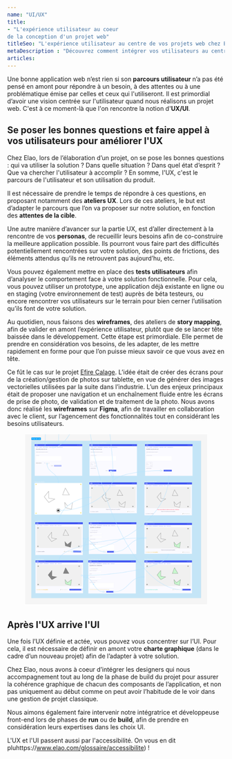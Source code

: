 ```yaml
---
name: "UI/UX"
title:
- "L'expérience utilisateur au coeur 
de la conception d'un projet web"
titleSeo: "L'expérience utilisateur au centre de vos projets web chez Elao"
metaDescription : "Découvrez comment intégrer vos utilisateurs au centre de vos projets web pour une expérience optimale."
articles:
---
```

Une bonne application web n’est rien si son **parcours utilisateur** n’a pas été pensé en amont pour répondre à un besoin, à des attentes ou à une problématique émise par celles et ceux qui l'utiliseront. Il est  primordial d’avoir une vision centrée sur l'utilisateur quand nous réalisons un projet web. C'est à ce moment-là que l'on rencontre la notion d'**UX/UI**.

## Se poser les bonnes questions et faire appel à vos utilisateurs pour améliorer l'UX

Chez Elao, lors de l’élaboration d’un projet, on se pose les bonnes questions : qui va utiliser la solution ? Dans quelle situation ? Dans quel état d’esprit ? Que va chercher l'utilisateur à accomplir ? En somme, l'UX, c'est le parcours de l'utilisateur et son utilisation du produit.

Il est nécessaire de prendre le temps de répondre à ces questions, en proposant notamment des **ateliers UX**. Lors de ces ateliers, le but est d’adapter le parcours que l’on va proposer sur notre solution, en fonction des **attentes de la cible**.

Une autre manière d’avancer sur la partie UX, est d’aller directement à la rencontre de vos **personas**, de recueillir leurs besoins afin de co-construire la meilleure application possible. Ils pourront vous faire part des difficultés potentiellement rencontrées sur votre solution, des points de frictions, des éléments attendus qu’ils ne retrouvent pas aujourd’hu, etc.

Vous pouvez également mettre en place des **tests utilisateurs** afin d’analyser le comportement face à votre solution fonctionnelle. Pour cela, vous pouvez utiliser un prototype, une application déjà existante en ligne ou en staging (votre environnement de test) auprès de béta testeurs, ou encore rencontrer vos utilisateurs sur le terrain pour bien cerner l’utilisation qu’ils font de votre solution.

Au quotidien, nous faisons des **wireframes**, des ateliers de **story mapping**, afin de valider en amont l’expérience utilisateur, plutôt que de se lancer tête baissée dans le développement. Cette étape est primordiale. Elle permet de prendre en considération vos besoins, de les adapter, de les mettre rapidement en forme pour que l’on puisse mieux savoir ce que vous avez en tête.

Ce fût le cas sur le projet [Efire Calage](https://www.elao.com/etudes-de-cas/efire). L’idée était de créer des écrans pour de la création/gestion de photos sur tablette, en vue de générer des images vectorielles utilisées par la suite dans l’industrie. L’un des enjeux principaux était de proposer une navigation et un enchaînement fluide entre les écrans de prise de photo, de validation et de traitement de la photo. Nous avons donc réalisé les **wireframes** sur **Figma**, afin de travailler en collaboration avec le client, sur l’agencement des fonctionnalités tout en considérant les besoins utilisateurs.

<figure>
    <img src="content/images/terms/ui-ux.png" alt="wireframes pour le projet Efire Calage">
</figure>

## Après l'UX arrive l'UI

Une fois l’UX définie et actée, vous pouvez vous concentrer sur l’UI. Pour cela, il est nécessaire de définir en amont votre **charte graphique** (dans le cadre d’un nouveau projet) afin de l’adapter à votre solution.

Chez Elao, nous avons à coeur d’intégrer les designers qui nous accompagnement tout au long de la phase de build du projet pour assurer la cohérence graphique de chacun des composants de l’application, et non pas uniquement au début comme on peut avoir l’habitude de le voir dans une gestion de projet classique.

Nous aimons également faire intervenir notre intégratrice et développeuse front-end lors de phases de **run** ou de **build**, afin de prendre en considération leurs expertises dans les choix UI.

L'UX et l'UI passent aussi par l'accessibilité. On vous en dit pluhttps://www.elao.com/glossaire/accessibilite) !
